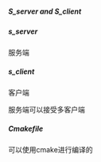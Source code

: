 ##### S_server and S_client

##### s_server
服务端

##### s_client
客户端

服务端可以接受多客户端

##### Cmakefile
可以使用cmake进行编译的